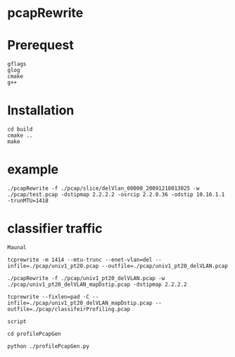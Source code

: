 # pcapRewrite

# Prerequest
```
gflags
glog
cmake
g++
```

# Installation
```
cd build
cmake ..
make
```

# example
```
./pcapRewrite -f ./pcap/slice/delVlan_00000_20091218013025 -w ./pcap/test.pcap -dstipmap 2.2.2.2 -osrcip 2.2.0.36 -odstip 10.16.1.1 -trunMTU=1418
```

# classifier traffic
```
Maunal 

tcprewrite -m 1414 --mtu-trunc --enet-vlan=del --infile=./pcap/univ1_pt20.pcap --outfile=./pcap/univ1_pt20_delVLAN.pcap

./pcapRewrite -f ./pcap/univ1_pt20_delVLAN.pcap -w ./pcap/univ1_pt20_delVLAN_mapDstip.pcap -dstipmap 2.2.2.2

tcprewrite --fixlen=pad -C --infile=./pcap/univ1_pt20_delVLAN_mapDstip.pcap --outfile=./pcap/classifeirProfiling.pcap

```


```
script

cd profilePcapGen

python ./profilePcapGen.py
```